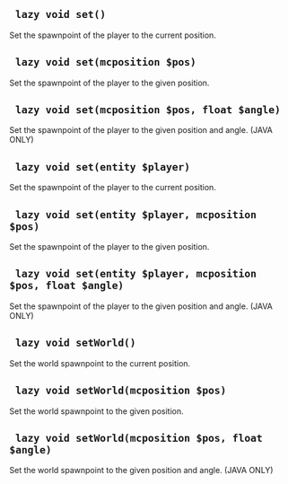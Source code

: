 ## ` lazy void set()`
Set the spawnpoint of the player to the current position.

## ` lazy void set(mcposition $pos)`
Set the spawnpoint of the player to the given position.

## ` lazy void set(mcposition $pos, float $angle)`
Set the spawnpoint of the player to the given position and angle. (JAVA ONLY)

## ` lazy void set(entity $player)`
Set the spawnpoint of the player to the current position.

## ` lazy void set(entity $player, mcposition $pos)`
Set the spawnpoint of the player to the given position.

## ` lazy void set(entity $player, mcposition $pos, float $angle)`
Set the spawnpoint of the player to the given position and angle. (JAVA ONLY)

## ` lazy void setWorld()`
Set the world spawnpoint to the current position.

## ` lazy void setWorld(mcposition $pos)`
Set the world spawnpoint to the given position.

## ` lazy void setWorld(mcposition $pos, float $angle)`
Set the world spawnpoint to the given position and angle. (JAVA ONLY)


